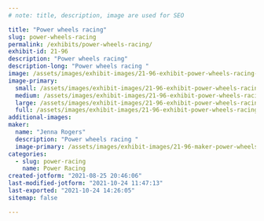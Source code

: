 ```yaml
---
# note: title, description, image are used for SEO

title: "Power wheels racing"
slug: power-wheels-racing
permalink: /exhibits/power-wheels-racing/
exhibit-id: 21-96
description: "Power wheels racing"
description-long: "Power wheels racing "
image: /assets/images/exhibit-images/21-96-exhibit-power-wheels-racing-43-20210728-154207-9902-large.jpg
image-primary: 
  small: /assets/images/exhibit-images/21-96-exhibit-power-wheels-racing-43-20210728-154207-9902-small.jpg
  medium: /assets/images/exhibit-images/21-96-exhibit-power-wheels-racing-43-20210728-154207-9902-medium.jpg
  large: /assets/images/exhibit-images/21-96-exhibit-power-wheels-racing-43-20210728-154207-9902-large.jpg
  full: /assets/images/exhibit-images/21-96-exhibit-power-wheels-racing-43-20210728-154207-9902-full.jpg
additional-images: 
maker: 
  name: "Jenna Rogers"
  description: "Power wheels racing "
  image-primary: /assets/images/exhibit-images/21-96-maker-power-wheels-racing-20210728-154207-medium.jpg
categories: 
  - slug: power-racing
    name: Power Racing
created-jotform: "2021-08-25 20:46:06"
last-modified-jotform: "2021-10-24 11:47:13"
last-exported: "2021-10-24 14:26:05"
sitemap: false

---
```

